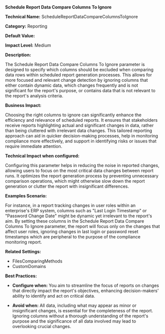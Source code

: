 **Schedule Report Data Compare Columns To Ignore**

**Technical Name:** ScheduleReportDataCompareColumnsToIgnore

**Category:** Reporting

**Default Value:** 

**Impact Level:** Medium

**Description:**

The Schedule Report Data Compare Columns To Ignore parameter is designed to specify which columns should be excluded when comparing data rows within scheduled report generation processes. This allows for more focused and relevant change detection by ignoring columns that either contain dynamic data, which changes frequently and is not significant for the report's purpose, or contains data that is not relevant to the report's analysis criteria.

**Business Impact:**

Choosing the right columns to ignore can significantly enhance the efficiency and relevance of scheduled reports. It ensures that stakeholders receive reports highlighting actual and significant changes in data, rather than being cluttered with irrelevant data changes. This tailored reporting approach can aid in quicker decision-making processes, help in monitoring compliance more effectively, and support in identifying risks or issues that require immediate attention.

**Technical Impact when configured:**

Configuring this parameter helps in reducing the noise in reported changes, allowing users to focus on the most critical data changes between report runs. It optimizes the report generation process by preventing unnecessary comparison operations, which might otherwise slow down the report generation or clutter the report with insignificant differences.

**Examples Scenario:**

For instance, in a report tracking changes in user roles within an enterprise's ERP system, columns such as "Last Login Timestamp" or "Password Change Date" might be dynamic yet irrelevant to the report's aim. By setting these columns in the Schedule Report Data Compare Columns To Ignore parameter, the report will focus only on the changes that affect user roles, ignoring changes in last login or password reset timestamps which are peripheral to the purpose of the compliance monitoring report.

**Related Settings:**

- FilesComparingMethods
- CustomDomains

**Best Practices:** 

- **Configure when:** You aim to streamline the focus of reports on changes that directly impact the report's objectives, enhancing decision-makers' ability to identify and act on critical data.
  
- **Avoid when:** All data, including what may appear as minor or insignificant changes, is essential for the completeness of the report. Ignoring columns without a thorough understanding of the report's purpose and the significance of all data involved may lead to overlooking crucial changes.